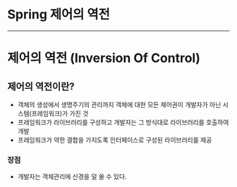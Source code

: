 # Spring 제어의 역전
-----------------
# 제어의 역전 (Inversion Of Control)
## 제어의 역전이란?
- 객체의 생성에서 생명주기의 관리까지 객체에 대한 모든 제어권이 개발자가 아닌 시스템(프레임워크)가 가진 것
- 프레임워크가 라이브러리를 구성하고 개발자는 그 방식대로 라이브러리를 호출하여 개발
- 프레임워크가 약한 결합을 가지도록 인터페이스로 구성된 라이브러리를 제공
### 장점
- 개발자는 객체관리에 신경을 덜 쑬 수 있다.
